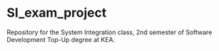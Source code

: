 # SI_exam_project
Repository for the System Integration class, 2nd semester of Software Development Top-Up degree at KEA.
